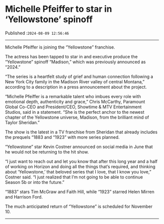 # Michelle Pfeiffer to star in ‘Yellowstone’ spinoff

Published :`2024-08-09 12:56:46`

---

Michelle Pfeiffer is joining the “Yellowstone” franchise.

The actress has been tapped to star in and executive produce the “Yellowstone” spinoff “Madison,” which was previously announced as “2024.”

“The series is a heartfelt study of grief and human connection following a New York City family in the Madison River valley of central Montana,” according to a description in a press announcement about the project.

“Michelle Pfeiffer is a remarkable talent who imbues every role with emotional depth, authenticity and grace,” Chris McCarthy, Paramount Global Co-CEO and President/CEO, Showtime & MTV Entertainment Studios, said in a statement. “She is the perfect anchor to the newest chapter of the Yellowstone universe, Madison, from the brilliant mind of Taylor Sheridan.”

The show is the latest in a TV franchise from Sheridan that already includes the prequels “1883 and “1923” with more series planned.

“Yellowstone” star Kevin Costner announced on social media in June that he would not be returning to the hit show.

“I just want to reach out and let you know that after this long year and a half of working on Horizon and doing all the things that’s required, and thinking about ‘Yellowstone,’ that beloved series that I love, that I know you love,” Costner said. “I just realized that I’m not going to be able to continue Season 5b or into the future.”

“1883” stars Tim McGraw and Faith Hill, while “1923” starred Helen Mirren and Harrison Ford.

The much anticipated return of “Yellowstone” is scheduled for November 10.

---

